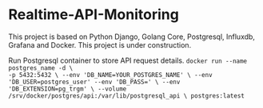 # Realtime-API-Monitoring

This project is based on Python Django, Golang Core, Postgresql, Influxdb, Grafana and Docker. 
This project is under construction.

Run Postgresql container to store API request details.
` docker run --name postgres_name -d \ ` <br>
    `-p 5432:5432 \
    --env 'DB_NAME=YOUR_POSTGRES_NAME' \
    --env 'DB_USER=postgres_user' --env 'DB_PASS=' \
    --env 'DB_EXTENSION=pg_trgm' \
    --volume /srv/docker/postgres/api:/var/lib/postgresql_api \
    postgres:latest `
